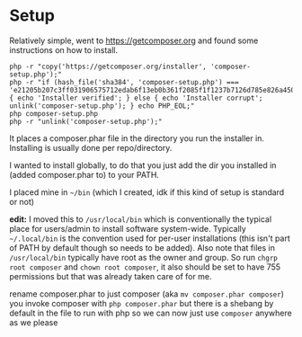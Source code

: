 # Setup

Relatively simple, went to https://getcomposer.org and found some instructions on how to install.

```
php -r "copy('https://getcomposer.org/installer', 'composer-setup.php');"
php -r "if (hash_file('sha384', 'composer-setup.php') === 'e21205b207c3ff031906575712edab6f13eb0b361f2085f1f1237b7126d785e826a450292b6cfd1d64d92e6563bbde02') { echo 'Installer verified'; } else { echo 'Installer corrupt'; unlink('composer-setup.php'); } echo PHP_EOL;"
php composer-setup.php
php -r "unlink('composer-setup.php');"
```

It places a composer.phar file in the directory you run the installer in. Installing is usually done per repo/directory. 

I wanted to install globally, to do that you just add the dir you installed in (added composer.phar to) to your PATH.

I placed mine in `~/bin` (which I created, idk if this kind of setup is standard or not)

**edit:** I moved this to `/usr/local/bin` which is conventionally the typical place for users/admin to install software system-wide. Typically `~/.local/bin` is the convention used for per-user installations (this isn't part of PATH by default though so needs to be added). Also note that files in `/usr/local/bin` typically have root as the owner and group. So run `chgrp root composer` and `chown root composer`, it also should be set to have 755 permissions but that was already taken care of for me.

rename composer.phar to just composer (aka `mv composer.phar composer`) you invoke composer with `php composer.phar` but there is a shebang by default in the file to run with php so we can now just use `composer` anywhere as we please